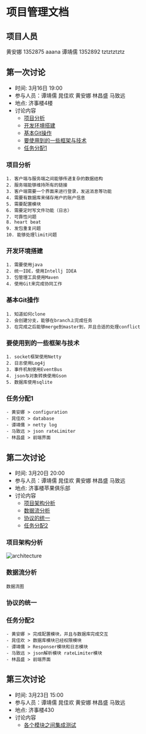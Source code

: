 # 项目管理文档
## 项目人员

黄安娜 1352875 aaana
谭靖儒 1352892 tztztztztz

## 第一次讨论
- 时间: 3月16日 19:00
- 参与人员：谭靖儒 晁佳欢 黄安娜 林昌盛 马致远
- 地点: 济事楼4楼
- 讨论内容
	- [项目分析](#项目分析)
	- [开发环境搭建](#开发环境搭建)
	- [基本Git操作](#基本Git操作)
	- [要使用到的一些框架与技术](#要使用到的一些框架与技术)
	- [任务分配1](#任务分配1)
	
### 项目分析
    1. 客户端与服务端之间能够传递复杂的数据结构
    2. 服务端能够维持所有的链接
    3. 客户端需要一个界面来进行登录，发送消息等功能
    4. 需要有数据库来储存用户的账户信息
    5. 需要配置模块
    6. 需要定时写文件功能（日志）
    7. 可靠性问题
    8. heart beat
    9. 发包重复问题
    10. 能够处理limit问题

### 开发环境搭建
	1. 需要使用java
	2. 统一IDE，使用Intellj IDEA
	3. 包管理工具使用Maven
	4. 使用Git来完成协同工作

### 基本Git操作
	1. 知道如何clone
	2. 会创建分支，能够在branch上完成任务
	3. 在完成之后能够merge到master到，并且合适的处理conflict

### 要使用到的一些框架与技术
	1. socket框架使用Netty
	2. 日志使用Log4j
	3. 事件机制使用EventBus
	4. json与对象转换使用Gson
	5. 数据库使用sqlite

### 任务分配1
	- 黄安娜 > configuration
	- 晁佳欢 > database
	- 谭靖儒 > netty log
	- 马致远 > json rateLimiter
	- 林昌盛 > 前端界面

## 第二次讨论

- 时间: 3月20日 20:00
- 参与人员：谭靖儒 晁佳欢 黄安娜 林昌盛 马致远
- 地点: 济事楼苹果俱乐部
- 讨论内容
	- [项目架构分析](#项目架构分析)
	- [数据流分析](#数据流分析)
	- [协议的统一](#协议的统一)
	- [任务分配2](#任务分配2)
	
### 项目架构分析
![architecture](https://raw.githubusercontent.com/tztztztztz/bookish-meme/master/doc/architecture.png)
### 数据流分析
	数据流图
### 协议的统一
	
### 任务分配2
	- 黄安娜 > 完成配置模块，并且与数据库完成交互
	- 晁佳欢 > 数据库模块已经权限模块
	- 谭靖儒 > Responser模块和日志模块
	- 马致远 > json解析模块 rateLimiter模块
	- 林昌盛 > 前端界面

## 第三次讨论
- 时间: 3月23日 15:00
- 参与人员：谭靖儒 晁佳欢 黄安娜 林昌盛 马致远
- 地点: 济事楼430
- 讨论内容
	- [各个模块之间集成测试](#各个模块之间集成测试)


